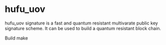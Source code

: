 # hufu_uov
hufu_uov signature is a fast and quantum resistant multivarate public key signature scheme. 
It can be used to build a quantum resistant block chain.

Build
make
